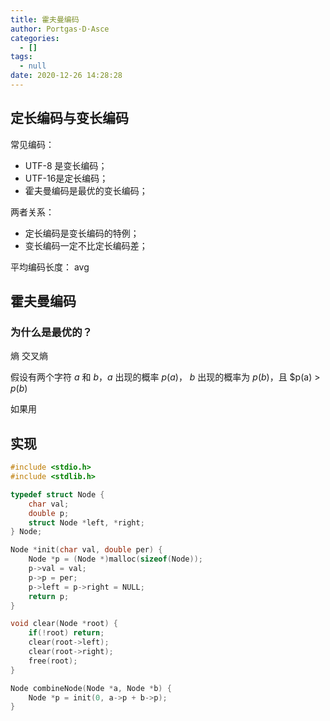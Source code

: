 ```yaml
---
title: 霍夫曼编码
author: Portgas·D·Asce
categories:
  - []
tags:
  - null
date: 2020-12-26 14:28:28
---
```


<!--more-->

## 定长编码与变长编码

常见编码：
- UTF-8 是变长编码；
- UTF-16是定长编码；
- 霍夫曼编码是最优的变长编码；

两者关系：
- 定长编码是变长编码的特例；
- 变长编码一定不比定长编码差；


平均编码长度：
avg

## 霍夫曼编码
### 为什么是最优的？
熵 交叉熵

假设有两个字符 $a$ 和 $b$，$a$ 出现的概率 $p(a)$， $b$ 出现的概率为 $p(b)$，且 $p(a) > $p(b)$

如果用

## 实现
```cpp
#include <stdio.h>
#include <stdlib.h>

typedef struct Node {
    char val;
    double p;
    struct Node *left, *right;
} Node;

Node *init(char val, double per) {
    Node *p = (Node *)malloc(sizeof(Node));
    p->val = val;
    p->p = per;
    p->left = p->right = NULL;
    return p;
}

void clear(Node *root) {
    if(!root) return;
    clear(root->left);
    clear(root->right);
    free(root);
}

Node combineNode(Node *a, Node *b) {
    Node *p = init(0, a->p + b->p);
}

```

